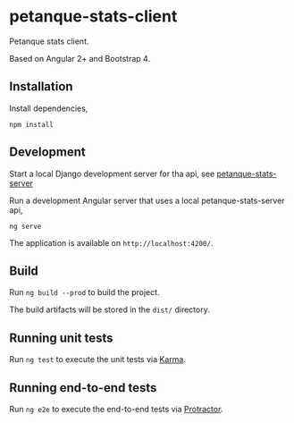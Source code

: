 # petanque-stats-client

Petanque stats client.

Based on Angular 2+ and Bootstrap 4.

## Installation

Install dependencies,
```
npm install
```

## Development

Start a local Django development server for tha api, see [petanque-stats-server](https://github.com/bartromgens/petanque-stats-server)

Run a development Angular server that uses a local petanque-stats-server api,
```
ng serve
```

The application is available on `http://localhost:4200/`.

## Build

Run `ng build --prod` to build the project.

The build artifacts will be stored in the `dist/` directory.

## Running unit tests

Run `ng test` to execute the unit tests via [Karma](https://karma-runner.github.io).

## Running end-to-end tests

Run `ng e2e` to execute the end-to-end tests via [Protractor](http://www.protractortest.org/).
